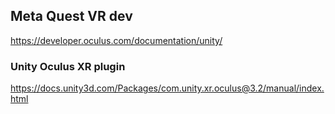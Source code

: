 ## Meta Quest VR dev

https://developer.oculus.com/documentation/unity/


### Unity Oculus XR plugin
https://docs.unity3d.com/Packages/com.unity.xr.oculus@3.2/manual/index.html

